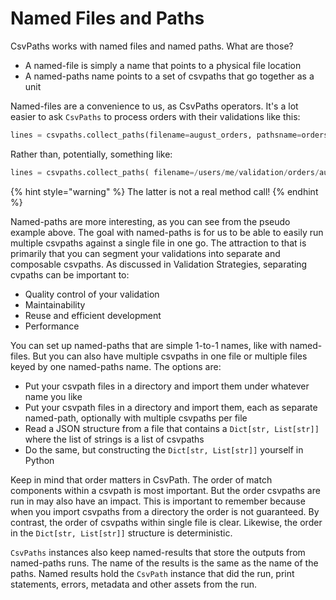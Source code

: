 # Named Files and Paths

CsvPaths works with named files and named paths. What are those?

* A named-file is simply a name that points to a physical file location
* A named-paths name points to a set of csvpaths that go together as a unit

Named-files are a convenience to us, as CsvPaths operators. It's a lot easier to ask `CsvPaths` to process orders with their validations like this:&#x20;

```python
lines = csvpaths.collect_paths(filename=august_orders, pathsname=orders_validation)
```

Rather than, potentially, something like:&#x20;

```python
lines = csvpaths.collect_paths( filename=/users/me/validation/orders/august/aug-31-2024.csv, pathsname=....what do I even enter here?
```

{% hint style="warning" %}
The latter is not a real method call!
{% endhint %}

Named-paths are more interesting, as you can see from the pseudo example above. The goal with named-paths is for us to be able to easily run multiple csvpaths against a single file in one go. The attraction to that is primarily that you can segment your validations into separate and composable csvpaths.  As discussed in Validation Strategies, separating cvpaths can be important to:&#x20;

* Quality control of your validation
* Maintainability
* Reuse and efficient development
* Performance

You can set up named-paths that are simple 1-to-1 names, like with named-files. But you can also have multiple csvpaths in one file or multiple files keyed by one named-paths name. The options are:&#x20;

* Put your csvpath files in a directory and import them under whatever name you like
* Put your csvpath files in a directory and import them, each as separate named-path, optionally with multiple csvpaths per file
* Read a JSON structure from a file that contains a `Dict[str, List[str]]` where the list of strings is a list of csvpaths
* Do the same, but constructing the `Dict[str, List[str]]` yourself in Python

Keep in mind that order matters in CsvPath. The order of match components within a csvpath is most important. But the order csvpaths are run in may also have an impact. This is important to remember because when you import csvpaths from a directory the order is not guaranteed. By contrast, the order of csvpaths within single file is clear. Likewise, the order in the `Dict[str, List[str]]` structure is deterministic.&#x20;

`CsvPaths` instances also keep named-results that store the outputs from named-paths runs. The name of the results is the same as the name of the paths. Named results hold the `CsvPath` instance that did the run, print statements, errors, metadata and other assets from the run.

